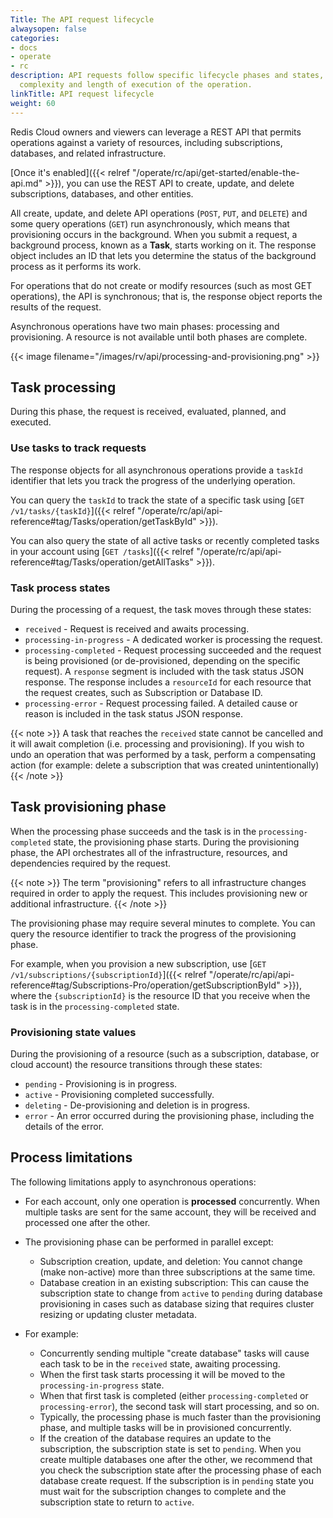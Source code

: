 ```yaml
---
Title: The API request lifecycle
alwaysopen: false
categories:
- docs
- operate
- rc
description: API requests follow specific lifecycle phases and states, based on the
  complexity and length of execution of the operation.
linkTitle: API request lifecycle
weight: 60
---
```

Redis Cloud owners and viewers can leverage a REST API that permits operations against a variety of resources, including subscriptions, databases, and related infrastructure.

[Once it's enabled]({{< relref "/operate/rc/api/get-started/enable-the-api.md" >}}), you can use the REST API to create, update, and delete subscriptions, databases, and other entities.

All create, update, and delete API operations (`POST`, `PUT`, and `DELETE`) and some query operations (`GET`) run asynchronously, which means that provisioning occurs in the background.  When you submit a request, a background process, known as a **Task**, starts working on it.  The response object includes an ID that lets you determine the status of the background process as it performs its work.

For operations that do not create or modify resources (such as most GET operations), the API is synchronous; that is, the response object reports the results of the request.

Asynchronous operations have two main phases: processing and provisioning.  A resource is not available until both phases are complete.

{{< image filename="/images/rv/api/processing-and-provisioning.png" >}}

## Task processing

During this phase, the request is received, evaluated, planned, and executed.

### Use tasks to track requests

The response objects for all asynchronous operations provide a `taskId` identifier that lets you track the progress of the underlying operation.

You can query the `taskId` to track the state of a specific task using [`GET /v1/tasks/{taskId}`]({{< relref "/operate/rc/api/api-reference#tag/Tasks/operation/getTaskById" >}}).

You can also query the state of all active tasks or recently completed tasks in your account using [`GET /tasks`]({{< relref "/operate/rc/api/api-reference#tag/Tasks/operation/getAllTasks" >}}).

### Task process states

During the processing of a request, the task moves through these states:

- `received` - Request is received and awaits processing.
- `processing-in-progress` - A dedicated worker is processing the request.
- `processing-completed` - Request processing succeeded and the request is being provisioned (or de-provisioned, depending on the specific request).
    A `response` segment is included with the task status JSON response.
    The response includes a `resourceId` for each resource that the request creates, such as Subscription or Database ID.
- `processing-error` - Request processing failed.
    A detailed cause or reason is included in the task status JSON response.

{{< note >}}
A task that reaches the `received` state cannot be cancelled and it will await completion (i.e. processing and provisioning). If you wish to undo an operation that was performed by a task, perform a compensating action (for example: delete a subscription that was created unintentionally)
{{< /note >}}

## Task provisioning phase

When the processing phase succeeds and the task is in the `processing-completed` state, the provisioning phase starts.
During the provisioning phase, the API orchestrates all of the infrastructure, resources, and dependencies required by the request.

{{< note >}}
The term "provisioning" refers to all infrastructure changes required in order to apply the request. This includes provisioning new or additional infrastructure.
{{< /note >}}

The provisioning phase may require several minutes to complete. You can query the resource identifier to track the progress of the provisioning phase.

For example, when you provision a new subscription, use [`GET /v1/subscriptions/{subscriptionId}`]({{< relref "/operate/rc/api/api-reference#tag/Subscriptions-Pro/operation/getSubscriptionById" >}}), where the `{subscriptionId}` is the resource ID that you receive when the task is in the `processing-completed` state.

### Provisioning state values

During the provisioning of a resource (such as a subscription, database, or cloud account) the resource transitions through these states:

- `pending` - Provisioning is in progress.
- `active` - Provisioning completed successfully.
- `deleting` - De-provisioning and deletion is in progress.
- `error` - An error occurred during the provisioning phase, including the details of the error.

## Process limitations

The following limitations apply to asynchronous operations:

- For each account, only one operation is **processed** concurrently. When multiple tasks are sent for the same account, they will be received and processed one after the other.
- The provisioning phase can be performed in parallel except:
    - Subscription creation, update, and deletion: You cannot change (make non-active) more than three subscriptions at the same time.
    - Database creation in an existing subscription: This can cause the subscription state to change from `active` to `pending`
    during  database provisioning in cases such as database sizing that requires cluster resizing or updating cluster metadata.

- For example:
    - Concurrently sending multiple "create database" tasks will cause each task to be in the `received` state, awaiting processing.
    - When the first task starts processing it will be moved to the `processing-in-progress` state.
    - When that first task is completed (either `processing-completed` or `processing-error`), the second task will start processing, and so on.
    - Typically, the processing phase is much faster than the provisioning phase, and multiple tasks will be in provisioned concurrently.
    - If the creation of the database requires an update to the subscription, the subscription state is set to `pending`.
    When you create multiple databases one after the other, we recommend that you check the subscription state after the processing phase of each database create request.
    If the subscription is in `pending` state you must wait for the subscription changes to complete and the subscription state to return to `active`.
